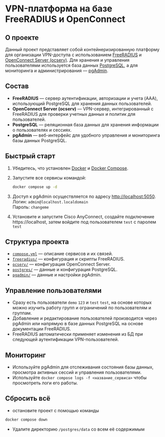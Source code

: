 # VPN-платформа на базе FreeRADIUS и OpenConnect

## О проекте

Данный проект представляет собой контейнеризированную платформу для организации VPN-доступа с использованием [FreeRADIUS](freeradius/) и [OpenConnect Server (ocserv)](ocserv/). Для хранения и управления пользователями используется база данных [PostgreSQL](postgres/), а для мониторинга и администрирования — [pgAdmin](pgadmin/).

## Состав

- **FreeRADIUS** — сервер аутентификации, авторизации и учета (AAA), использующий PostgreSQL для хранения данных пользователей.
- **OpenConnect Server (ocserv)** — VPN-сервер, интегрированный с FreeRADIUS для проверки учетных данных и политик для пользователей.
- **PostgreSQL** — реляционная база данных для хранения информации о пользователях и сессиях.
- **pgAdmin** — веб-интерфейс для удобного управления и мониторинга базы данных PostgreSQL.

## Быстрый старт

1. Убедитесь, что установлен [Docker](https://www.docker.com/) и [Docker Compose](https://docs.docker.com/compose/).
2. Запустите все сервисы командой:

   ```sh
   docker compose up -d
   ```

3. Доступ к pgAdmin осуществляется по адресу [http://localhost:5050](http://localhost:5050).  
   Логин: `admin@localhost.localdomain`  
   Пароль: `changeme`

4. Установите и запустите Cisco AnyConnect, создайте подключение https://localhost, затем войдите под пользователем `test` с паролем `test`

## Структура проекта

- [`compose.yml`](compose.yml) — описание сервисов и их связей.
- [`freeradius/`](freeradius/) — конфигурация и скрипты FreeRADIUS.
- [`ocserv/`](ocserv/) — конфигурация OpenConnect Server.
- [`postgres/`](postgres/) — данные и конфигурация PostgreSQL.
- [`pgadmin/`](pgadmin/) — данные и настройки pgAdmin.

## Управление пользователями

- Сразу есть пользователи `demo` `123` и `test` `test`, на основе которых можно изучить работу групп и ограничений по пользователям и группам.
- Добавление и редактирование пользователей производится через pgAdmin или напрямую в базе данных PostgreSQL на основе документации FreeRADIUS.
- FreeRADIUS автоматически применяет изменения из БД при следующей аутентификации VPN-пользователей.

## Мониторинг

- Используйте pgAdmin для отслеживания состояния базы данных, просмотра активных сессий и управления пользователями.
- Используйте `docker compose logs -f <название_сервиса>` чтобы просмотреть логи его работы.

## Сбросить всё

- остановите проект с помощью команды
```sh
docker compose down
```
- Удалите директорию `/postgres/data` со всем её содержимым

